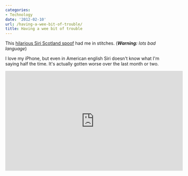 ```yaml
---
categories:
- Technology
date: '2012-02-10'
url: /having-a-wee-bit-of-trouble/
title: Having a wee bit of trouble
---
```


This <a href="https://www.youtube.com/watch?v=SGxKhUuZ0Rc">hilarious Siri Scotland spoof</a> had me in stitches. (<em><strong>Warning:</strong> lots bad language</em>)

I love my iPhone, but even in American english Siri doesn't know what I'm saying half the time. It's actually gotten worse over the last month or two.

<div class="fluid-vids"><iframe class="alignc" width="560" height="315" src="https://www.youtube.com/embed/SGxKhUuZ0Rc?rel=0" frameborder="0" allowfullscreen></iframe></div>
